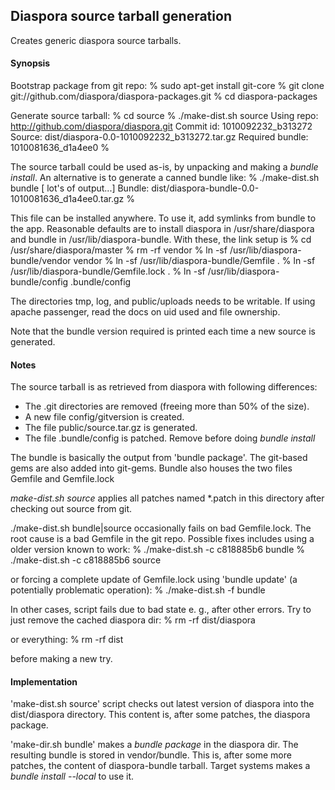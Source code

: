 ## Diaspora source tarball generation

Creates generic diaspora source tarballs.

#### Synopsis

Bootstrap package from git repo:
    % sudo apt-get install git-core
    % git clone git://github.com/diaspora/diaspora-packages.git
    % cd diaspora-packages

Generate source tarball:
    % cd source
    % ./make-dist.sh source
    Using repo:          http://github.com/diaspora/diaspora.git
    Commit id:           1010092232_b313272
    Source:              dist/diaspora-0.0-1010092232_b313272.tar.gz
    Required bundle:     1010081636_d1a4ee0
    %

The source tarball could be used as-is, by unpacking and making a
*bundle install*. An alternative is to generate a canned bundle like:
    % ./make-dist.sh bundle
          [ lot's of output...]
    Bundle: dist/diaspora-bundle-0.0-1010081636_d1a4ee0.tar.gz
    %

This file can be installed anywhere. To use it, add symlinks from bundle
to the app.  Reasonable defaults are to install diaspora in
/usr/share/diaspora and bundle in /usr/lib/diaspora-bundle. With these,
the link setup is
    % cd /usr/share/diaspora/master
    % rm -rf vendor
    % ln -sf /usr/lib/diaspora-bundle/vendor  vendor
    % ln -sf /usr/lib/diaspora-bundle/Gemfile .
    % ln -sf /usr/lib/diaspora-bundle/Gemfile.lock .
    % ln -sf /usr/lib/diaspora-bundle/config .bundle/config

The directories tmp, log, and public/uploads needs to be writable. If using
apache passenger, read the docs on uid used and file ownership.

Note that the bundle version required is printed each time a new source
is generated.

#### Notes

The source tarball is as retrieved from diaspora with following differences:

   - The .git directories are removed (freeing more than 50% of the size).
   - A new file config/gitversion is created.
   - The file public/source.tar.gz is generated.
   - The file .bundle/config  is patched. Remove before doing
     *bundle install*

The bundle is basically the output from 'bundle package'. The git-based
gems are also added into git-gems. Bundle also houses the two files
Gemfile and Gemfile.lock

*make-dist.sh source* applies all patches named *.patch in this directory
after checking out source from git.

./make-dist.sh bundle|source occasionally fails on bad Gemfile.lock. The
root cause is a bad Gemfile in the git repo. Possible fixes includes
using a older version known to work:
     % ./make-dist.sh -c c818885b6 bundle
     % ./make-dist.sh -c c818885b6 source

or forcing a complete update of Gemfile.lock using 'bundle update' (a
potentially problematic operation):
     % ./make-dist.sh -f bundle

In other cases, script fails due to bad state e. g., after other errors.
Try to just remove the cached diaspora dir:
    % rm -rf dist/diaspora

or everything:
    % rm -rf dist

before making a new try.

#### Implementation

'make-dist.sh source'  script checks out latest version of diaspora into the
 dist/diaspora directory. This content is, after some patches, the diaspora package.

'make-dir.sh bundle' makes a *bundle package* in the diaspora dir.
The resulting bundle is stored in vendor/bundle. This is, after some more
patches, the content of diaspora-bundle tarball. Target systems makes a
*bundle install --local* to use it.
